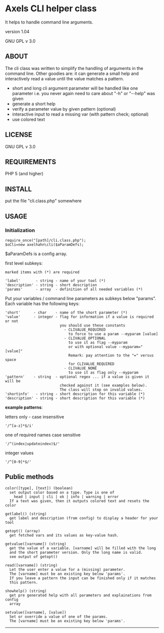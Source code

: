 
# Axels CLI helper class

  It helps to handle command line arguments.
  
  version 1.04

  GNU GPL v 3.0


## ABOUT

  The cli class was written to simplify the handling of arguments in the
  command line. Other goodies are: it can generate a small help and
  interactively read a value until the value matches a pattern.
  
  - short and long cli argument parameter will be handled like one parameter
    i.e. you never again need to care about "-h" or "--help" was given 
  - generate a short help
  - verify a parameter value by given pattern (optional)
  - interactive input to read a missing var (with pattern check; optional)
  - use colored text

  
## LICENSE
  GNU GPL v 3.0


## REQUIREMENTS
  PHP 5 (and higher)


## INSTALL
  put the file "cli.class.php" somewhere


## USAGE

### Initialization

    require_once("[path]/cli.class.php");
    $oCli=new axelhahn\cli($aParamDefs);

$aParamDefs is a config array.
  
first level subkeys:
  
    marked items with (*) are required
  
    'label'       - string - name of your tool (*)
    'description' - string - short description
    'params'      - array  - definition of all needed variables (*)
  
Put your variables / command line parameters as subkeys below "params".
Each variable has the following keys:
  
    'short'      - char    - name of the short parameter (*)
    'value'      - integer - flag for information if a value is required or not
                             you should use these constants
                               - CLIVALUE_REQUIRED 
							     to force to use a param --myparam [value]
                               - CLIVALUE_OPTIONAL 
							     to use it as flag --myparam 
								 or with optional value --myparam="[value]"
								 Remark: pay attention to the "=" versus space
								 for CLIVALUE_REQUIRED
                               - CLIVALUE_NONE
							     to use it as flag only --myparam 
    'pattern'    - string  - optional regex ... if a value is given it will be
                             checked against it (see examples below).
                             The class will stop on invalid values.
    'shortinfo'   - string - short description for this variable (*)
    'description' - string - short description for this variable (*)
    
**example patterns**:
  
letters only - case insensitive

    '/^[a-z]*$/i'

one of required names case sensitive

    '/^(index|updateindex)$/'

integer values

    '/^[0-9]*$/'


## Public methods
  
    color([type], [text]) (boolean)
	  set output color based on a type. Type is one of
	    head | input | cli | ok | info | warning | error
	  If a text was given, then it outputs colored text and resets the color
	
    getlabel() (string)
      get label and description (from config) to display a header for your tool
      
    getopt() (array)
      get fetched vars and its values as key-value hash.
    
    getvalue([varname]) (string)
      get the value of a variable. [varname] will be filled with the long
      and the short parameter version. Only the long name is valid.
      see output of getopt()

    read([varname]) (string)
	  Let the user enter a value for a (missing) parameter.
	  The [varname] must be an existing key below 'params'.
	  If you leave a pattern the input can be finished only if it matches
	  this pattern.

    showhelp() (string)
      get pre generated help with all parameters and explainations from config 
	  array
	  
    setvalue([varname], [value])
	  Set or override a value of one of the params.
	  The [varname] must be an existing key below 'params'.

----------------------------------------------------------------------
